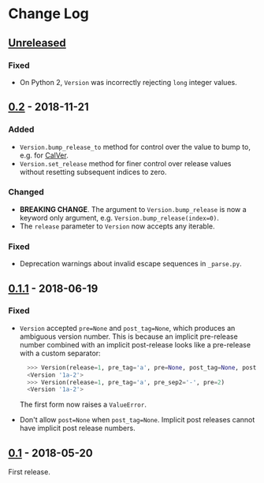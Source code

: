 # Change Log

## [Unreleased][unreleased]
### Fixed
- On Python 2, `Version` was incorrectly rejecting `long` integer values.

## [0.2][] - 2018-11-21
### Added
- `Version.bump_release_to` method for control over the value to bump to, e.g.
  for [CalVer][].
- `Version.set_release` method for finer control over release values without
  resetting subsequent indices to zero.

### Changed
- **BREAKING CHANGE**. The argument to `Version.bump_release` is now a keyword
  only argument, e.g. `Version.bump_release(index=0)`.
- The `release` parameter to `Version` now accepts any iterable.

### Fixed
- Deprecation warnings about invalid escape sequences in `_parse.py`.
  
[CalVer]: (https://calver.org)

## [0.1.1][] - 2018-06-19
### Fixed
- `Version` accepted `pre=None` and `post_tag=None`, which produces an
  ambiguous version number. This is because an implicit pre-release
  number combined with an implicit post-release looks like a pre-release
  with a custom separator:

  ```python
    >>> Version(release=1, pre_tag='a', pre=None, post_tag=None, post=2)
    <Version '1a-2'>
    >>> Version(release=1, pre_tag='a', pre_sep2='-', pre=2)
    <Version '1a-2'>
  ```

  The first form now raises a `ValueError`.
- Don't allow `post=None` when `post_tag=None`. Implicit post releases
  cannot have implicit post release numbers.

## [0.1][] - 2018-05-20

First release.

[unreleased]: https://github.com/RazerM/parver/compare/0.2...HEAD
[0.2]: https://github.com/RazerM/parver/compare/0.1.1...0.2
[0.1.1]: https://github.com/RazerM/parver/compare/0.1...0.1.1
[0.1]: https://github.com/RazerM/parver/compare/f69c63c52604823653ad2a24651bcaab3de1cce8...0.1
